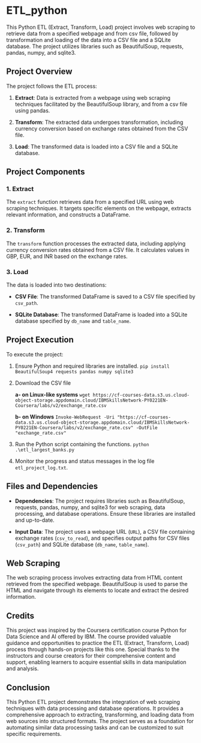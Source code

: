 # ETL_python

This Python ETL (Extract, Transform, Load) project involves web scraping to retrieve data from a specified webpage and from csv file, followed by transformation and loading of the data into a CSV file and a SQLite database. The project utilizes libraries such as BeautifulSoup, requests, pandas, numpy, and sqlite3.

## Project Overview

The project follows the ETL process:

1. **Extract**: Data is extracted from a webpage using web scraping techniques facilitated by the BeautifulSoup library, and from a csv file using pandas.

2. **Transform**: The extracted data undergoes transformation, including currency conversion based on exchange rates obtained from the CSV file.

3. **Load**: The transformed data is loaded into a CSV file and a SQLite database.

## Project Components

### 1. Extract

The `extract` function retrieves data from a specified URL using web scraping techniques. It targets specific elements on the webpage, extracts relevant information, and constructs a DataFrame.

### 2. Transform

The `transform` function processes the extracted data, including applying currency conversion rates obtained from a CSV file. It calculates values in GBP, EUR, and INR based on the exchange rates.

### 3. Load

The data is loaded into two destinations:

- **CSV File**: The transformed DataFrame is saved to a CSV file specified by `csv_path`.

- **SQLite Database**: The transformed DataFrame is loaded into a SQLite database specified by `db_name` and `table_name`.

## Project Execution

To execute the project:

1. Ensure Python and required libraries are installed.
   ```pip install BeautifulSoup4 requests pandas numpy sqlite3 ```
2. Download the CSV file

   **a- on Linux-like systems** 
      ``` wget https://cf-courses-data.s3.us.cloud-object-storage.appdomain.cloud/IBMSkillsNetwork-PY0221EN-Coursera/labs/v2/exchange_rate.csv ```

   **b- on Windows**
    ``` Invoke-WebRequest -Uri "https://cf-courses-data.s3.us.cloud-object-storage.appdomain.cloud/IBMSkillsNetwork-PY0221EN-Coursera/labs/v2/exchange_rate.csv" -OutFile               "exchange_rate.csv" ```
4. Run the Python script containing the functions.
   ``` python .\etl_largest_banks.py ```
5. Monitor the progress and status messages in the log file `etl_project_log.txt`.

## Files and Dependencies

- **Dependencies**: The project requires libraries such as BeautifulSoup, requests, pandas, numpy, and sqlite3 for web scraping, data processing, and database operations. Ensure these libraries are installed and up-to-date.

- **Input Data**: The project uses a webpage URL (`URL`), a CSV file containing exchange rates (`csv_to_read`), and specifies output paths for CSV files (`csv_path`) and SQLite database (`db_name`, `table_name`).

## Web Scraping

The web scraping process involves extracting data from HTML content retrieved from the specified webpage. BeautifulSoup is used to parse the HTML and navigate through its elements to locate and extract the desired information.

## Credits
This project was inspired by the Coursera certification course Python for Data Science and AI offered by IBM. The course provided valuable guidance and opportunities to practice the ETL (Extract, Transform, Load) process through hands-on projects like this one. Special thanks to the instructors and course creators for their comprehensive content and support, enabling learners to acquire essential skills in data manipulation and analysis.

## Conclusion

This Python ETL project demonstrates the integration of web scraping techniques with data processing and database operations. It provides a comprehensive approach to extracting, transforming, and loading data from web sources into structured formats. The project serves as a foundation for automating similar data processing tasks and can be customized to suit specific requirements.
